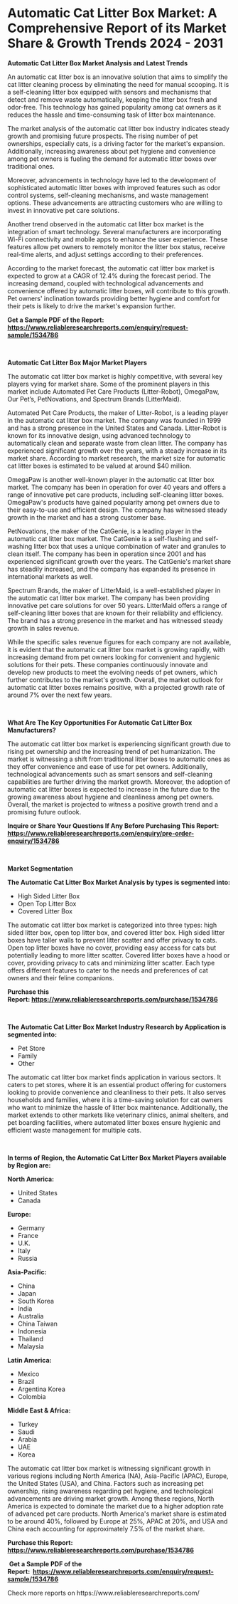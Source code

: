 <p><h1>Automatic Cat Litter Box Market: A Comprehensive Report of its Market Share & Growth Trends 2024 - 2031</h1></p><p><strong>Automatic Cat Litter Box Market Analysis and Latest Trends</strong></p>
<p><p>An automatic cat litter box is an innovative solution that aims to simplify the cat litter cleaning process by eliminating the need for manual scooping. It is a self-cleaning litter box equipped with sensors and mechanisms that detect and remove waste automatically, keeping the litter box fresh and odor-free. This technology has gained popularity among cat owners as it reduces the hassle and time-consuming task of litter box maintenance.</p><p>The market analysis of the automatic cat litter box industry indicates steady growth and promising future prospects. The rising number of pet ownerships, especially cats, is a driving factor for the market's expansion. Additionally, increasing awareness about pet hygiene and convenience among pet owners is fueling the demand for automatic litter boxes over traditional ones.</p><p>Moreover, advancements in technology have led to the development of sophisticated automatic litter boxes with improved features such as odor control systems, self-cleaning mechanisms, and waste management options. These advancements are attracting customers who are willing to invest in innovative pet care solutions.</p><p>Another trend observed in the automatic cat litter box market is the integration of smart technology. Several manufacturers are incorporating Wi-Fi connectivity and mobile apps to enhance the user experience. These features allow pet owners to remotely monitor the litter box status, receive real-time alerts, and adjust settings according to their preferences.</p><p>According to the market forecast, the automatic cat litter box market is expected to grow at a CAGR of 12.4% during the forecast period. The increasing demand, coupled with technological advancements and convenience offered by automatic litter boxes, will contribute to this growth. Pet owners' inclination towards providing better hygiene and comfort for their pets is likely to drive the market's expansion further.</p></p>
<p><strong>Get a Sample PDF of the Report:&nbsp; <a href="https://www.reliableresearchreports.com/enquiry/request-sample/1534786">https://www.reliableresearchreports.com/enquiry/request-sample/1534786</a></strong></p>
<p>&nbsp;</p>
<p><strong>Automatic Cat Litter Box Major Market Players</strong></p>
<p><p>The automatic cat litter box market is highly competitive, with several key players vying for market share. Some of the prominent players in this market include Automated Pet Care Products (Litter-Robot), OmegaPaw, Our Pet’s, PetNovations, and Spectrum Brands (LitterMaid).</p><p>Automated Pet Care Products, the maker of Litter-Robot, is a leading player in the automatic cat litter box market. The company was founded in 1999 and has a strong presence in the United States and Canada. Litter-Robot is known for its innovative design, using advanced technology to automatically clean and separate waste from clean litter. The company has experienced significant growth over the years, with a steady increase in its market share. According to market research, the market size for automatic cat litter boxes is estimated to be valued at around $40 million.</p><p>OmegaPaw is another well-known player in the automatic cat litter box market. The company has been in operation for over 40 years and offers a range of innovative pet care products, including self-cleaning litter boxes. OmegaPaw's products have gained popularity among pet owners due to their easy-to-use and efficient design. The company has witnessed steady growth in the market and has a strong customer base.</p><p>PetNovations, the maker of the CatGenie, is a leading player in the automatic cat litter box market. The CatGenie is a self-flushing and self-washing litter box that uses a unique combination of water and granules to clean itself. The company has been in operation since 2001 and has experienced significant growth over the years. The CatGenie's market share has steadily increased, and the company has expanded its presence in international markets as well.</p><p>Spectrum Brands, the maker of LitterMaid, is a well-established player in the automatic cat litter box market. The company has been providing innovative pet care solutions for over 50 years. LitterMaid offers a range of self-cleaning litter boxes that are known for their reliability and efficiency. The brand has a strong presence in the market and has witnessed steady growth in sales revenue.</p><p>While the specific sales revenue figures for each company are not available, it is evident that the automatic cat litter box market is growing rapidly, with increasing demand from pet owners looking for convenient and hygienic solutions for their pets. These companies continuously innovate and develop new products to meet the evolving needs of pet owners, which further contributes to the market's growth. Overall, the market outlook for automatic cat litter boxes remains positive, with a projected growth rate of around 7% over the next few years.</p></p>
<p>&nbsp;</p>
<p><strong>What Are The Key Opportunities For Automatic Cat Litter Box Manufacturers?</strong></p>
<p><p>The automatic cat litter box market is experiencing significant growth due to rising pet ownership and the increasing trend of pet humanization. The market is witnessing a shift from traditional litter boxes to automatic ones as they offer convenience and ease of use for pet owners. Additionally, technological advancements such as smart sensors and self-cleaning capabilities are further driving the market growth. Moreover, the adoption of automatic cat litter boxes is expected to increase in the future due to the growing awareness about hygiene and cleanliness among pet owners. Overall, the market is projected to witness a positive growth trend and a promising future outlook.</p></p>
<p><strong>Inquire or Share Your Questions If Any Before Purchasing This Report: <a href="https://www.reliableresearchreports.com/enquiry/pre-order-enquiry/1534786">https://www.reliableresearchreports.com/enquiry/pre-order-enquiry/1534786</a></strong></p>
<p>&nbsp;</p>
<p><strong>Market Segmentation</strong></p>
<p><strong>The Automatic Cat Litter Box Market Analysis by types is segmented into:</strong></p>
<p><ul><li>High Sided Litter Box</li><li>Open Top Litter Box</li><li>Covered Litter Box</li></ul></p>
<p><p>The automatic cat litter box market is categorized into three types: high sided litter box, open top litter box, and covered litter box. High sided litter boxes have taller walls to prevent litter scatter and offer privacy to cats. Open top litter boxes have no cover, providing easy access for cats but potentially leading to more litter scatter. Covered litter boxes have a hood or cover, providing privacy to cats and minimizing litter scatter. Each type offers different features to cater to the needs and preferences of cat owners and their feline companions.</p></p>
<p><strong>Purchase this Report:&nbsp;<a href="https://www.reliableresearchreports.com/purchase/1534786">https://www.reliableresearchreports.com/purchase/1534786</a></strong></p>
<p>&nbsp;</p>
<p><strong>The Automatic Cat Litter Box Market Industry Research by Application is segmented into:</strong></p>
<p><ul><li>Pet Store</li><li>Family</li><li>Other</li></ul></p>
<p><p>The automatic cat litter box market finds application in various sectors. It caters to pet stores, where it is an essential product offering for customers looking to provide convenience and cleanliness to their pets. It also serves households and families, where it is a time-saving solution for cat owners who want to minimize the hassle of litter box maintenance. Additionally, the market extends to other markets like veterinary clinics, animal shelters, and pet boarding facilities, where automated litter boxes ensure hygienic and efficient waste management for multiple cats.</p></p>
<p>&nbsp;</p>
<p><strong>In terms of Region, the Automatic Cat Litter Box Market Players available by Region are:</strong></p>
<p>
    <p> <strong> North America: </strong>
        <ul>
            <li>United States</li>
            <li>Canada</li>
        </ul>
        </p> 
    <p> <strong> Europe: </strong>
        <ul>
            <li>Germany</li>
            <li>France</li>
            <li>U.K.</li>
            <li>Italy</li>
            <li>Russia</li>
        </ul>
        </p> 
    <p> <strong> Asia-Pacific: </strong>
        <ul>
            <li>China</li>
            <li>Japan</li>
            <li>South Korea</li>
            <li>India</li>
            <li>Australia</li>
            <li>China Taiwan</li>
            <li>Indonesia</li>
            <li>Thailand</li>
            <li>Malaysia</li>
        </ul>
        </p> 
    <p> <strong> Latin America: </strong>
        <ul>
            <li>Mexico</li>
            <li>Brazil</li>
            <li>Argentina Korea</li>
            <li>Colombia</li>
        </ul>
        </p> 
    <p> <strong> Middle East & Africa: </strong>
        <ul>
            <li>Turkey</li>
            <li>Saudi</li>
            <li>Arabia</li>
            <li>UAE</li>
            <li>Korea</li>
        </ul>
    </p>
    </p>
<p><p>The automatic cat litter box market is witnessing significant growth in various regions including North America (NA), Asia-Pacific (APAC), Europe, the United States (USA), and China. Factors such as increasing pet ownership, rising awareness regarding pet hygiene, and technological advancements are driving market growth. Among these regions, North America is expected to dominate the market due to a higher adoption rate of advanced pet care products. North America's market share is estimated to be around 40%, followed by Europe at 25%, APAC at 20%, and USA and China each accounting for approximately 7.5% of the market share.</p></p>
<p><strong>Purchase this Report: <a href="https://www.reliableresearchreports.com/purchase/1534786">https://www.reliableresearchreports.com/purchase/1534786</a></strong></p>
<p>&nbsp;<strong>Get a Sample PDF of the Report:&nbsp;&nbsp;<a href="https://www.reliableresearchreports.com/enquiry/request-sample/1534786">https://www.reliableresearchreports.com/enquiry/request-sample/1534786</a></strong></p>
<p><strong></strong></p>
<p>Check more reports on https://www.reliableresearchreports.com/</p>